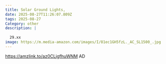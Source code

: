 ```yaml
---
title: Solar Ground Lights,
date: 2025-08-27T11:26:07.809Z
tags: 2025-08-27
Category: other
description: |
  
  29.xx
image: https://m.media-amazon.com/images/I/81ec1GH5fzL._AC_SL1500_.jpg
---
```

https://amzlink.to/az0CLjgfhuWNM
AD